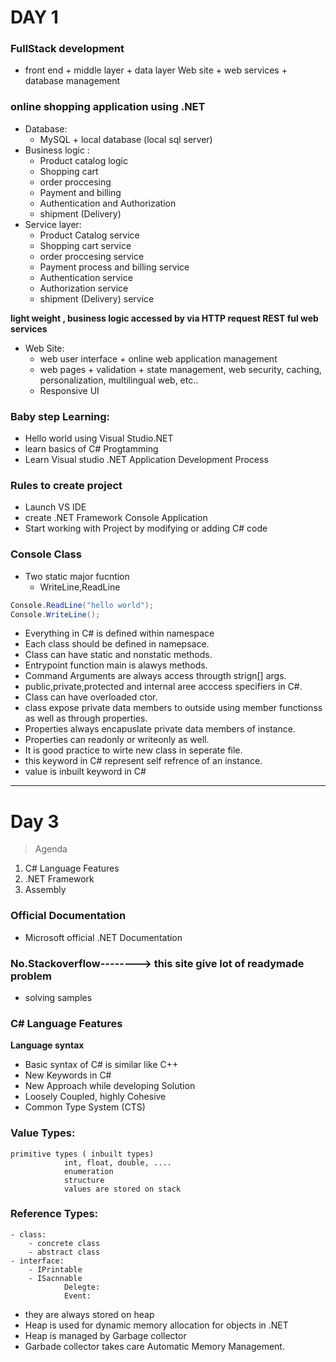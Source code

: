 # DAY 1




### FullStack development 
  - front end + middle layer + data layer
    Web site + web services + database management

### online shopping application using .NET
 -  Database:   
     - MySQL + local database (local sql server) 
 - Business logic :
    - Product catalog logic
    - Shopping cart 
    - order proccesing
    - Payment and billing 
    - Authentication and Authorization 
    - shipment (Delivery)
- Service layer:
    - Product Catalog service
    - Shopping cart service
    - order proccesing service
    - Payment process and billing  service
    - Authentication service 
    - Authorization service
    - shipment (Delivery) service

**light weight , business logic accessed by via HTTP request REST ful web services**

- Web Site:
    - web user interface + online web application management
    - web pages + validation  + state management, web security, caching, personalization, multilingual web, etc..
    - Responsive UI

### Baby step Learning:
- Hello world using Visual Studio.NET
- learn basics of C# Progtamming
- Learn Visual studio .NET Application Development Process

### Rules to create project
- Launch VS IDE
- create .NET Framework Console Application
- Start working with Project by modifying or adding C# code 
 

### Console Class
- Two static major fucntion 
    - WriteLine,ReadLine
```cs
Console.ReadLine("hello world");
Console.WriteLine();
```

- Everything in C# is defined within  namespace 
- Each class should be defined in namepsace.
- Class can have static and nonstatic methods.
- Entrypoint function main is alawys methods.
- Command Arguments are always access througth strign[] args.
- public,private,protected and internal aree acccess specifiers in C#.
- Class can have overloaded ctor.
- class expose private data members to outside using member functionss as well as through properties.
- Properties always encapuslate private data members of instance.
- Properties can readonly or writeonly  as well.
-  It is good practice to wirte new class in seperate file.
- this keyword in C# represent self refrence of an instance.
- value is inbuilt keyword in C#

---

# Day 3

>Agenda
1. C# Language Features
2. .NET Framework
3. Assembly


### Official Documentation
- Microsoft official .NET Documentation

### No.Stackoverflow--------> this site give lot of readymade problem
- solving samples
	

### C# Language Features

**Language syntax**
- Basic syntax of C# is similar like C++
- New Keywords in C#
- New Approach while developing Solution
-    Loosely Coupled, highly Cohesive 
- Common Type  System (CTS)


### Value Types:
	primitive types ( inbuilt types)
				int, float, double, ....
				enumeration
				structure
				values are stored on stack


### Reference Types:
	- class:
        - concrete class
        - abstract class
	- interface:
        - IPrintable
        - ISacnnable
				Delegte:
				Event:
				
   - they are always stored on heap
   - Heap  is used for dynamic memory allocation for objects in .NET
   - Heap is managed by Garbage collector
   - Garbade collector takes care Automatic Memory Management. 